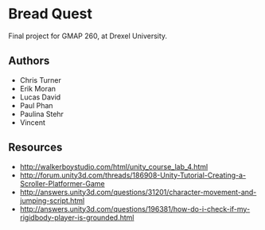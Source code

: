# Bread Quest

Final project for GMAP 260, at Drexel University.

## Authors

 * Chris Turner
 * Erik Moran
 * Lucas David
 * Paul Phan
 * Paulina Stehr
 * Vincent

## Resources

 * http://walkerboystudio.com/html/unity_course_lab_4.html
 * http://forum.unity3d.com/threads/186908-Unity-Tutorial-Creating-a-Scroller-Platformer-Game
 * http://answers.unity3d.com/questions/31201/character-movement-and-jumping-script.html
 * http://answers.unity3d.com/questions/196381/how-do-i-check-if-my-rigidbody-player-is-grounded.html

